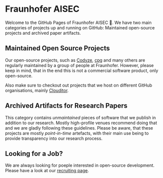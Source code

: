 # Fraunhofer AISEC

Welcome to the GitHub Pages of Fraunhofer AISEC 👋. We have two main categories of projects up and running on GitHub: Maintained open-source projects and archived paper artifacts.

## Maintained Open Source Projects

Our open-source projects, such as [Codyze](http://github.com/Fraunhofer-AISEC/codyze), [cpg](http://github.com/Fraunhofer-AISEC/cpg) and many others are regularly maintained by a group of people at Fraunhofer. However, please keep in mind, that in the end this is not a commercial software product, only open-source.

Also make sure to checkout out projects that we host on different GitHub organisations, mainly [Clouditor](http://github.com/clouditor/clouditor).

## Archived Artifacts for Research Papers

This category contains *unmaintained* pieces of software that we publish in addition to our research. Mostly high-profile venues recommend doing that and we are gladly following these guidelines. Please be aware, that these projects are mostly *point-in-time* artefacts, with their main use being to provide transparency into our research process.

## Looking for a Job?

We are always looking for poeple interested in open-source development. Please have a look at our [recruiting page](https://www.aisec.fraunhofer.de/de/jobs.html).
